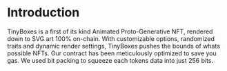 # Introduction
TinyBoxes is a first of its kind Animated Proto-Generative NFT, rendered down to SVG art 100% on-chain.
With customizable options, randomized traits and dynamic render settings, TinyBoxes pushes the bounds of whats possible NFTs.
Our contract has been meticulously optimized to save you gas. We used bit packing to squeeze each tokens data into just 256 bits.